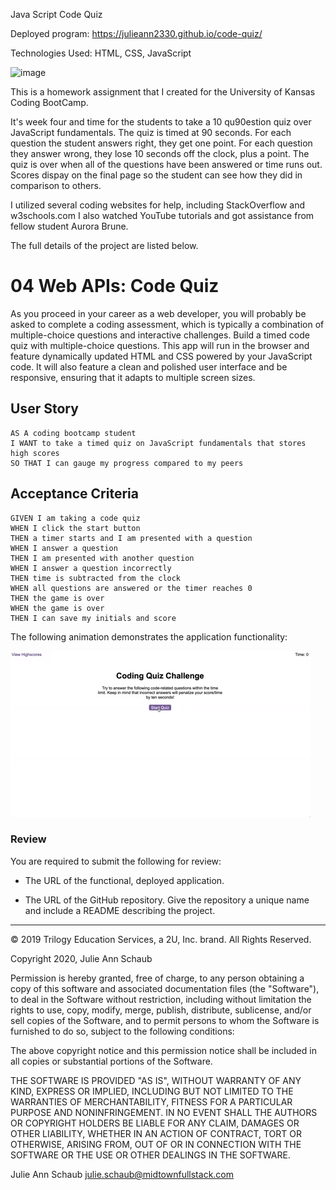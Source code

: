 
Java Script Code Quiz

Deployed program: https://julieann2330.github.io/code-quiz/

Technologies Used: HTML, CSS, JavaScript

![image](https://user-images.githubusercontent.com/64329660/88986592-0ab9cf00-d299-11ea-93ba-9a417dba7711.png)




This is a homework assignment that I created for the University of Kansas Coding BootCamp. 

It's week four and time for the students to take a 10 qu90estion quiz over JavaScript fundamentals. The quiz is timed at 90 seconds. For each question the student answers right, they get one point. For each question they answer wrong, they lose 10 seconds off the clock, plus a point. The quiz is over when all of the questions have been answered or time runs out. Scores dispay on the final page so the student can see how they did in comparison to others.

I utilized several coding websites for help, including StackOverflow and w3schools.com I also watched YouTube tutorials and got assistance from fellow student Aurora Brune.  

The full details of the project are listed below.

# 04 Web APIs: Code Quiz

As you proceed in your career as a web developer, you will probably be asked to complete a coding assessment, which is typically a combination of multiple-choice questions and interactive challenges. Build a timed code quiz with multiple-choice questions. This app will run in the browser and feature dynamically updated HTML and CSS powered by your JavaScript code. It will also feature a clean and polished user interface and be responsive, ensuring that it adapts to multiple screen sizes.

## User Story

```
AS A coding bootcamp student
I WANT to take a timed quiz on JavaScript fundamentals that stores high scores
SO THAT I can gauge my progress compared to my peers
```

## Acceptance Criteria

```
GIVEN I am taking a code quiz
WHEN I click the start button
THEN a timer starts and I am presented with a question
WHEN I answer a question
THEN I am presented with another question
WHEN I answer a question incorrectly
THEN time is subtracted from the clock
WHEN all questions are answered or the timer reaches 0
THEN the game is over
WHEN the game is over
THEN I can save my initials and score
```

The following animation demonstrates the application functionality:

![code quiz](./Assets/04-web-apis-homework-demo.gif)

### Review

You are required to submit the following for review:

* The URL of the functional, deployed application.

* The URL of the GitHub repository. Give the repository a unique name and include a README describing the project.

- - -
© 2019 Trilogy Education Services, a 2U, Inc. brand. All Rights Reserved.

Copyright 2020, Julie Ann Schaub

Permission is hereby granted, free of charge, to any person obtaining a copy of this software and associated documentation files (the "Software"), to deal in the Software without restriction, including without limitation the rights to use, copy, modify, merge, publish, distribute, sublicense, and/or sell copies of the Software, and to permit persons to whom the Software is furnished to do so, subject to the following conditions:

The above copyright notice and this permission notice shall be included in all copies or substantial portions of the Software.

THE SOFTWARE IS PROVIDED "AS IS", WITHOUT WARRANTY OF ANY KIND, EXPRESS OR IMPLIED, INCLUDING BUT NOT LIMITED TO THE WARRANTIES OF MERCHANTABILITY, FITNESS FOR A PARTICULAR PURPOSE AND NONINFRINGEMENT. IN NO EVENT SHALL THE AUTHORS OR COPYRIGHT HOLDERS BE LIABLE FOR ANY CLAIM, DAMAGES OR OTHER LIABILITY, WHETHER IN AN ACTION OF CONTRACT, TORT OR OTHERWISE, ARISING FROM, OUT OF OR IN CONNECTION WITH THE SOFTWARE OR THE USE OR OTHER DEALINGS IN THE SOFTWARE.

Julie Ann Schaub
julie.schaub@midtownfullstack.com
